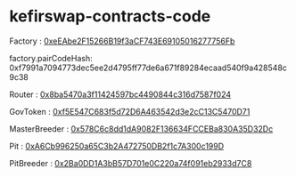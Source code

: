 # kefirswap-contracts-code

Factory : [0xeEAbe2F15266B19f3aCF743E69105016277756Fb](https://explorer.kava.io/address/0xeEAbe2F15266B19f3aCF743E69105016277756Fb/transactions)

factory.pairCodeHash: 0xf7991a7094773dec5ee2d4795ff77de6a671f89284ecaad540f9a428548c9c38

Router : [0x8ba5470a3f11424597bc4490844c316d7587f024](https://explorer.kava.io/address/0x8ba5470a3f11424597bc4490844c316d7587f024/transactions)

GovToken : [0xf5E547C683f5d72D6A463542d3e2cC13C5470D71](https://explorer.kava.io/address/0xf5E547C683f5d72D6A463542d3e2cC13C5470D71/transactions)

MasterBreeder : [0x578C6c8dd1dA9082F136634FCCEBa830A35D32Dc](https://explorer.kava.io/address/0x578C6c8dd1dA9082F136634FCCEBa830A35D32Dc/transactions)

Pit : [0xA6Cb996250a65C3b2A472750DB2f1c7A300c199D](https://explorer.kava.io/address/0xA6Cb996250a65C3b2A472750DB2f1c7A300c199D/transactions)

PitBreeder : [0x2Ba0DD1A3bB57D701e0C220a74f091eb2933d7C8](https://explorer.kava.io/address/0x2Ba0DD1A3bB57D701e0C220a74f091eb2933d7C8/transactions)
